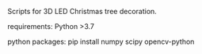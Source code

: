 Scripts for 3D LED Christmas tree decoration.

requirements:
  Python >3.7

python packages:
  pip install numpy scipy opencv-python

